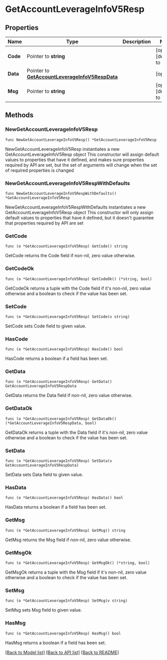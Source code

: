# GetAccountLeverageInfoV5Resp

## Properties

Name | Type | Description | Notes
------------ | ------------- | ------------- | -------------
**Code** | Pointer to **string** |  | [optional] [default to ""]
**Data** | Pointer to [**GetAccountLeverageInfoV5RespData**](GetAccountLeverageInfoV5RespData.md) |  | [optional] 
**Msg** | Pointer to **string** |  | [optional] [default to ""]

## Methods

### NewGetAccountLeverageInfoV5Resp

`func NewGetAccountLeverageInfoV5Resp() *GetAccountLeverageInfoV5Resp`

NewGetAccountLeverageInfoV5Resp instantiates a new GetAccountLeverageInfoV5Resp object
This constructor will assign default values to properties that have it defined,
and makes sure properties required by API are set, but the set of arguments
will change when the set of required properties is changed

### NewGetAccountLeverageInfoV5RespWithDefaults

`func NewGetAccountLeverageInfoV5RespWithDefaults() *GetAccountLeverageInfoV5Resp`

NewGetAccountLeverageInfoV5RespWithDefaults instantiates a new GetAccountLeverageInfoV5Resp object
This constructor will only assign default values to properties that have it defined,
but it doesn't guarantee that properties required by API are set

### GetCode

`func (o *GetAccountLeverageInfoV5Resp) GetCode() string`

GetCode returns the Code field if non-nil, zero value otherwise.

### GetCodeOk

`func (o *GetAccountLeverageInfoV5Resp) GetCodeOk() (*string, bool)`

GetCodeOk returns a tuple with the Code field if it's non-nil, zero value otherwise
and a boolean to check if the value has been set.

### SetCode

`func (o *GetAccountLeverageInfoV5Resp) SetCode(v string)`

SetCode sets Code field to given value.

### HasCode

`func (o *GetAccountLeverageInfoV5Resp) HasCode() bool`

HasCode returns a boolean if a field has been set.

### GetData

`func (o *GetAccountLeverageInfoV5Resp) GetData() GetAccountLeverageInfoV5RespData`

GetData returns the Data field if non-nil, zero value otherwise.

### GetDataOk

`func (o *GetAccountLeverageInfoV5Resp) GetDataOk() (*GetAccountLeverageInfoV5RespData, bool)`

GetDataOk returns a tuple with the Data field if it's non-nil, zero value otherwise
and a boolean to check if the value has been set.

### SetData

`func (o *GetAccountLeverageInfoV5Resp) SetData(v GetAccountLeverageInfoV5RespData)`

SetData sets Data field to given value.

### HasData

`func (o *GetAccountLeverageInfoV5Resp) HasData() bool`

HasData returns a boolean if a field has been set.

### GetMsg

`func (o *GetAccountLeverageInfoV5Resp) GetMsg() string`

GetMsg returns the Msg field if non-nil, zero value otherwise.

### GetMsgOk

`func (o *GetAccountLeverageInfoV5Resp) GetMsgOk() (*string, bool)`

GetMsgOk returns a tuple with the Msg field if it's non-nil, zero value otherwise
and a boolean to check if the value has been set.

### SetMsg

`func (o *GetAccountLeverageInfoV5Resp) SetMsg(v string)`

SetMsg sets Msg field to given value.

### HasMsg

`func (o *GetAccountLeverageInfoV5Resp) HasMsg() bool`

HasMsg returns a boolean if a field has been set.


[[Back to Model list]](../README.md#documentation-for-models) [[Back to API list]](../README.md#documentation-for-api-endpoints) [[Back to README]](../README.md)


